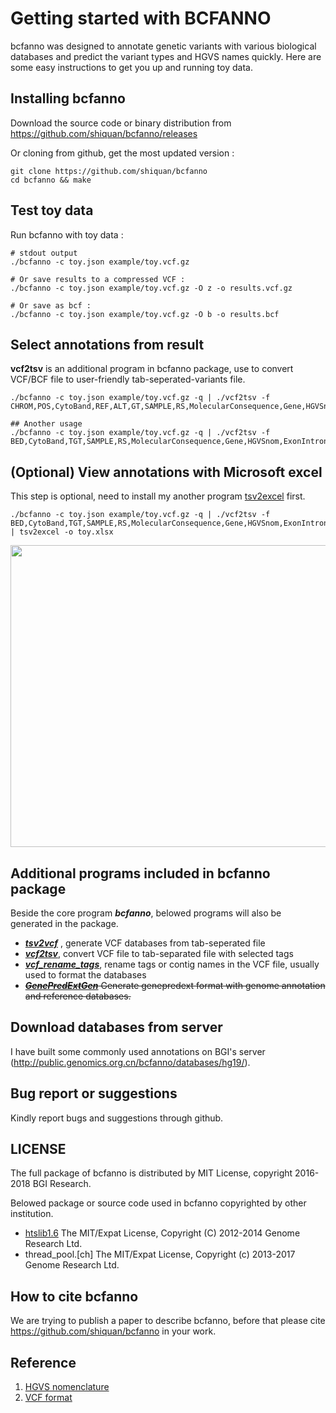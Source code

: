 
Getting started with BCFANNO
================

bcfanno was designed to annotate genetic variants with various biological databases and predict the variant types and HGVS names quickly. 
Here are some easy instructions to get you up and running toy data.

## Installing bcfanno

Download the source code or binary distribution from https://github.com/shiquan/bcfanno/releases

Or cloning from github, get the most updated version :
```
git clone https://github.com/shiquan/bcfanno
cd bcfanno && make
```

## Test toy data

Run bcfanno with toy data :

```
# stdout output
./bcfanno -c toy.json example/toy.vcf.gz

# Or save results to a compressed VCF :
./bcfanno -c toy.json example/toy.vcf.gz -O z -o results.vcf.gz

# Or save as bcf :
./bcfanno -c toy.json example/toy.vcf.gz -O b -o results.bcf
```

## Select annotations from result
**vcf2tsv** is an additional program in bcfanno package, use to convert VCF/BCF file to user-friendly tab-seperated-variants file.
```
./bcfanno -c toy.json example/toy.vcf.gz -q | ./vcf2tsv -f CHROM,POS,CytoBand,REF,ALT,GT,SAMPLE,RS,MolecularConsequence,Gene,HGVSnom,ExonIntron,AAlength,HGMD_disease,HGMD_tag,HGMD_pmid

## Another usage
./bcfanno -c toy.json example/toy.vcf.gz -q | ./vcf2tsv -f BED,CytoBand,TGT,SAMPLE,RS,MolecularConsequence,Gene,HGVSnom,ExonIntron,AAlength,HGMD_disease,HGMD_tag,HGMD_pmid
```

## (Optional) View annotations with Microsoft excel
This step is optional, need to install my another program [tsv2excel](https://github.com/shiquan/tsv2excel) first.
```
./bcfanno -c toy.json example/toy.vcf.gz -q | ./vcf2tsv -f BED,CytoBand,TGT,SAMPLE,RS,MolecularConsequence,Gene,HGVSnom,ExonIntron,AAlength,HGMD_disease,HGMD_tag,HGMD_pmid | tsv2excel -o toy.xlsx
```
<img src="https://raw.githubusercontent.com/shiquan/bcfanno/master/Documentation/toy_anno.png" width="805" height="483" />

## Additional programs included in bcfanno package

Beside the core program ***bcfanno***, belowed programs will also be generated in the package.

* [***tsv2vcf***]() ,  generate VCF databases from tab-seperated file
* [***vcf2tsv***](), convert VCF file to tab-separated file with selected tags
* [***vcf_rename_tags***](), rename tags or contig names in the VCF file, usually used to format the databases
* ~~[***GenePredExtGen***]() Generate genepredext format with genome annotation and reference databases.~~


## Download databases from server
I have built some commonly used annotations on BGI's server (http://public.genomics.org.cn/bcfanno/databases/hg19/). 


## Bug report or suggestions

Kindly report bugs and suggestions through github.


## LICENSE
The full package of bcfanno is distributed by MIT License, copyright 2016-2018 BGI Research.

Belowed package or source code used in bcfanno copyrighted by other institution.
- [htslib1.6](www.htslib.org)  The MIT/Expat License, Copyright (C) 2012-2014 Genome Research Ltd.
- thread_pool.[ch] The MIT/Expat License, Copyright (c) 2013-2017 Genome Research Ltd.

## How to cite bcfanno

We are trying to publish a paper to describe bcfanno, before that please cite https://github.com/shiquan/bcfanno in your work.


## Reference
1. [HGVS nomenclature](http://varnomen.hgvs.org/)
2. [VCF format](http://www.internationalgenome.org/wiki/Analysis/Variant%20Call%20Format/vcf-variant-call-format-version-41/)
